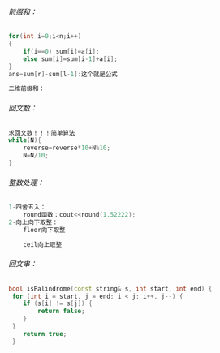 ###### 前缀和：

```C++
for(int i=0;i<n;i++)
{
    if(i==0) sum[i]=a[i];
    else sum[i]=sum[i-1]+a[i];
}
ans=sum[r]-sum[l-1]:这个就是公式

二维前缀和：

```

###### 回文数：

```C++
求回文数！！！简单算法
while(N){
	reverse=reverse*10+N%10;
	N=N/10;
}
```

###### 整数处理：

```c++
1-四舍五入：
    round函数：cout<<round(1.52222);
2-向上向下取整：
	floor向下取整

	ceil向上取整
```

###### 回文串：

```C++
bool isPalindrome(const string& s, int start, int end) {
 for (int i = start, j = end; i < j; i++, j--) {
 	if (s[i] != s[j]) {
 		return false;
 	}
 }
 	return true;
 }
```



